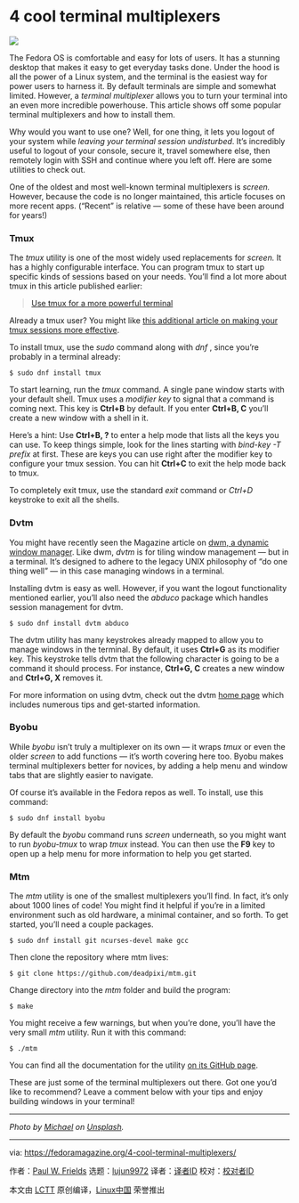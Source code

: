 [#]: collector: (lujun9972)
[#]: translator: ( )
[#]: reviewer: ( )
[#]: publisher: ( )
[#]: url: ( )
[#]: subject: (4 cool terminal multiplexers)
[#]: via: (https://fedoramagazine.org/4-cool-terminal-multiplexers/)
[#]: author: (Paul W. Frields https://fedoramagazine.org/author/pfrields/)

4 cool terminal multiplexers
======

![][1]

The Fedora OS is comfortable and easy for lots of users. It has a stunning desktop that makes it easy to get everyday tasks done. Under the hood is all the power of a Linux system, and the terminal is the easiest way for power users to harness it. By default terminals are simple and somewhat limited. However, a _terminal multiplexer_ allows you to turn your terminal into an even more incredible powerhouse. This article shows off some popular terminal multiplexers and how to install them.

Why would you want to use one? Well, for one thing, it lets you logout of your system while _leaving your terminal session undisturbed_. It’s incredibly useful to logout of your console, secure it, travel somewhere else, then remotely login with SSH and continue where you left off. Here are some utilities to check out.

One of the oldest and most well-known terminal multiplexers is _screen._ However, because the code is no longer maintained, this article focuses on more recent apps. (“Recent” is relative — some of these have been around for years!)

### Tmux

The _tmux_ utility is one of the most widely used replacements for _screen._ It has a highly configurable interface. You can program tmux to start up specific kinds of sessions based on your needs. You’ll find a lot more about tmux in this article published earlier:

> [Use tmux for a more powerful terminal][2]

Already a tmux user? You might like [this additional article on making your tmux sessions more effective][3].

To install tmux, use the _sudo_ command along with _dnf_ , since you’re probably in a terminal already:

```
$ sudo dnf install tmux
```

To start learning, run the _tmux_ command. A single pane window starts with your default shell. Tmux uses a _modifier key_ to signal that a command is coming next. This key is **Ctrl+B** by default. If you enter **Ctrl+B, C** you’ll create a new window with a shell in it.

Here’s a hint: Use **Ctrl+B, ?** to enter a help mode that lists all the keys you can use. To keep things simple, look for the lines starting with _bind-key -T prefix_ at first. These are keys you can use right after the modifier key to configure your tmux session. You can hit **Ctrl+C** to exit the help mode back to tmux.

To completely exit tmux, use the standard _exit_ command or _Ctrl+D_ keystroke to exit all the shells.

### Dvtm

You might have recently seen the Magazine article on [dwm, a dynamic window manager][4]. Like dwm, _dvtm_ is for tiling window management — but in a terminal. It’s designed to adhere to the legacy UNIX philosophy of “do one thing well” — in this case managing windows in a terminal.

Installing dvtm is easy as well. However, if you want the logout functionality mentioned earlier, you’ll also need the _abduco_ package which handles session management for dvtm.

```
$ sudo dnf install dvtm abduco
```

The dvtm utility has many keystrokes already mapped to allow you to manage windows in the terminal. By default, it uses **Ctrl+G** as its modifier key. This keystroke tells dvtm that the following character is going to be a command it should process. For instance, **Ctrl+G, C** creates a new window and **Ctrl+G, X** removes it.

For more information on using dvtm, check out the dvtm [home page][5] which includes numerous tips and get-started information.

### Byobu

While _byobu_ isn’t truly a multiplexer on its own — it wraps _tmux_ or even the older _screen_ to add functions — it’s worth covering here too. Byobu makes terminal multiplexers better for novices, by adding a help menu and window tabs that are slightly easier to navigate.

Of course it’s available in the Fedora repos as well. To install, use this command:

```
$ sudo dnf install byobu
```

By default the _byobu_ command runs _screen_ underneath, so you might want to run _byobu-tmux_ to wrap _tmux_ instead. You can then use the **F9** key to open up a help menu for more information to help you get started.

### Mtm

The _mtm_ utility is one of the smallest multiplexers you’ll find. In fact, it’s only about 1000 lines of code! You might find it helpful if you’re in a limited environment such as old hardware, a minimal container, and so forth. To get started, you’ll need a couple packages.

```
$ sudo dnf install git ncurses-devel make gcc
```

Then clone the repository where mtm lives:

```
$ git clone https://github.com/deadpixi/mtm.git
```

Change directory into the _mtm_ folder and build the program:

```
$ make
```

You might receive a few warnings, but when you’re done, you’ll have the very small _mtm_ utility. Run it with this command:

```
$ ./mtm
```

You can find all the documentation for the utility [on its GitHub page][6].

These are just some of the terminal multiplexers out there. Got one you’d like to recommend? Leave a comment below with your tips and enjoy building windows in your terminal!

* * *

_Photo by _[ _Michael_][7]_ on [Unsplash][8]._

--------------------------------------------------------------------------------

via: https://fedoramagazine.org/4-cool-terminal-multiplexers/

作者：[Paul W. Frields][a]
选题：[lujun9972][b]
译者：[译者ID](https://github.com/译者ID)
校对：[校对者ID](https://github.com/校对者ID)

本文由 [LCTT](https://github.com/LCTT/TranslateProject) 原创编译，[Linux中国](https://linux.cn/) 荣誉推出

[a]: https://fedoramagazine.org/author/pfrields/
[b]: https://github.com/lujun9972
[1]: https://fedoramagazine.org/wp-content/uploads/2018/08/tmuxers-4-816x345.jpg
[2]: https://fedoramagazine.org/use-tmux-more-powerful-terminal/
[3]: https://fedoramagazine.org/4-tips-better-tmux-sessions/
[4]: https://fedoramagazine.org/lets-try-dwm-dynamic-window-manger/
[5]: http://www.brain-dump.org/projects/dvtm/#why
[6]: https://github.com/deadpixi/mtm
[7]: https://unsplash.com/photos/48yI_ZyzuLo?utm_source=unsplash&utm_medium=referral&utm_content=creditCopyText
[8]: https://unsplash.com/search/photos/windows?utm_source=unsplash&utm_medium=referral&utm_content=creditCopyText
